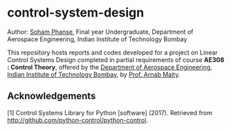 # control-system-design
Author: [Soham Phanse](https://sites.google.com/iitb.ac.in/soham-phanse/home), Final year Undergraduate, Department of Aerospace Engineering, Indian Institute of Technology Bombay

This repository hosts reports and codes developed for a project on Linear Control Systems Design completed in partial requirements of course **AE308 : Control Theory**, offered by the [Department of Aerospace Engineering](https://aero.iitb.ac.in), [Indian Institute of Technology Bombay](https://iitb.ac.in), by [Prof. Arnab Maity](https://www.aero.iitb.ac.in/home/people/faculty/arnab). 

## Acknowledgements
[1] Control Systems Library for Python [software] (2017). Retrieved from http://github.com/python-control/python-control.
